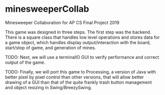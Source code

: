 # minesweeperCollab
Minesweeper Collaboration for AP CS Final Project 2019


This game was designed in three steps.
The first step was the backend. There is a square class that handles low level operations and stores data for a game object, which handles display output/interaction with the board, start/stop of game, and generation of mines.

TODO: Next, we will use a terminalIO GUI to verify performance and correct output of the game.

TODO: Finally, we will port this game to Processing, a version of Java with better pixel by pixel control than other versions, that will allow better drawing of a GUI than that of the quite frankly trash button management and object resizing in Swing/BreezySwing.
